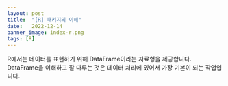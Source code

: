 ```yaml
---
layout: post
title:  "[R] 패키지의 이해"
date:   2022-12-14
banner_image: index-r.png
tags: [R]
---
```


R에서는 데이터를 표현하기 위해 DataFrame이라는 자료형을 제공합니다. DataFrame을 이해하고 잘 다루는 것은 데이터 처리에 있어서 가장 기본이 되는 작업입니다.

<!--more-->